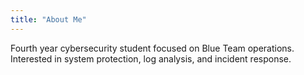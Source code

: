 ```yaml
---
title: "About Me"
---
```

Fourth year cybersecurity student focused on Blue Team operations. Interested in system protection, log analysis, and incident response.